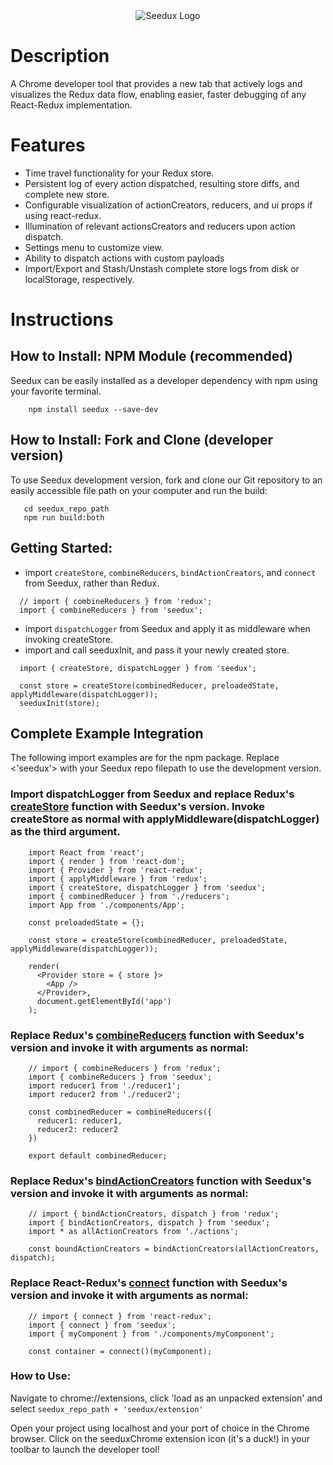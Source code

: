 <div align='center'>
  <img src='http://i63.tinypic.com/11j9e83.png' alt='Seedux Logo'>
</div>

# Description
A Chrome developer tool that provides a new tab that actively logs and visualizes the Redux data flow, enabling easier, faster debugging of any React-Redux implementation.

# Features
- Time travel functionality for your Redux store.
- Persistent log of every action dispatched, resulting store diffs, and complete new store.
- Configurable visualization of actionCreators, reducers, and ui props if using react-redux.
- Illumination of relevant actionsCreators and reducers upon action dispatch.
- Settings menu to customize view.
- Ability to dispatch actions with custom payloads
- Import/Export and Stash/Unstash complete store logs from disk or localStorage, respectively.

# Instructions

## How to Install: NPM Module (recommended)

Seedux can be easily installed as a developer dependency with npm using your favorite terminal.

```
    npm install seedux --save-dev
```
## How to Install: Fork and Clone (developer version)
  To use Seedux development version, fork and clone our Git repository to an easily accessible file path on your computer and run the build:

```
   cd seedux_repo_path
   npm run build:both
```

## Getting Started:

- import `createStore`, `combineReducers`, `bindActionCreators`, and `connect` from Seedux, rather than Redux.

```
  // import { combineReducers } from 'redux';
  import { combineReducers } from 'seedux';

```

- import `dispatchLogger` from Seedux and apply it as middleware when invoking createStore.
- import and call seeduxInit, and pass it your newly created store.

```
  import { createStore, dispatchLogger } from 'seedux';

  const store = createStore(combinedReducer, preloadedState, applyMiddleware(dispatchLogger));
  seeduxInit(store);
```

## Complete Example Integration

The following import examples are for the npm package. Replace <'seedux'> with your Seedux repo filepath to use the development version.

### Import dispatchLogger from Seedux and replace Redux's <a href='http://redux.js.org/docs/api/createStore.html'>createStore</a> function with Seedux's version. Invoke createStore as normal with applyMiddleware(dispatchLogger) as the third argument.

```
    import React from 'react';
    import { render } from 'react-dom';
    import { Provider } from 'react-redux';
    import { applyMiddleware } from 'redux';
    import { createStore, dispatchLogger } from 'seedux';
    import { combinedReducer } from './reducers';
    import App from './components/App';

    const preloadedState = {};

    const store = createStore(combinedReducer, preloadedState, applyMiddleware(dispatchLogger));

    render(
      <Provider store = { store }>
        <App />
      </Provider>,
      document.getElementById('app')
    );
```

### Replace Redux's <a href='http://redux.js.org/docs/api/combineReducers.html'>combineReducers</a> function with Seedux's version and invoke it with arguments as normal:

```
    // import { combineReducers } from 'redux';
    import { combineReducers } from 'seedux';
    import reducer1 from './reducer1';
    import reducer2 from './reducer2';

    const combinedReducer = combineReducers({
      reducer1: reducer1,
      reducer2: reducer2
    })

    export default combinedReducer;
```

### Replace Redux's <a href='http://redux.js.org/docs/api/bindActionCreators.html'>bindActionCreators</a> function with Seedux's version and invoke it with arguments as normal:

```
    // import { bindActionCreators, dispatch } from 'redux';
    import { bindActionCreators, dispatch } from 'seedux';
    import * as allActionCreators from './actions';

    const boundActionCreators = bindActionCreators(allActionCreators, dispatch);
```

### Replace React-Redux's <a href='https://github.com/reactjs/react-redux/blob/master/docs/api.md#connectmapstatetoprops-mapdispatchtoprops-mergeprops-options'>connect</a> function with Seedux's version and invoke it with arguments as normal:

```
    // import { connect } from 'react-redux';
    import { connect } from 'seedux';
    import { myComponent } from './components/myComponent';

    const container = connect()(myComponent);
```

### How to Use:

Navigate to chrome://extensions, click 'load as an unpacked extension' and select `seedux_repo_path + 'seedux/extension'`

Open your project using localhost and your port of choice in the Chrome browser. Click on the seeduxChrome extension icon (it's a duck!) in your toolbar to launch the developer tool!
